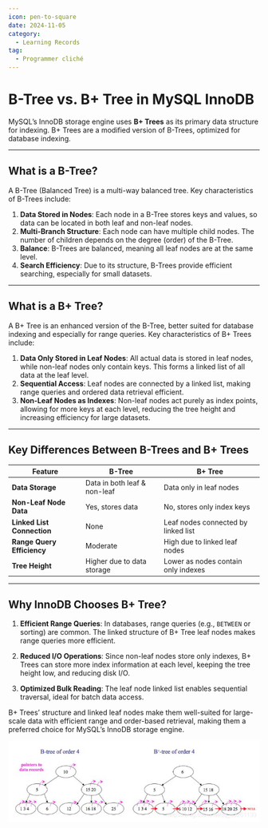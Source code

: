 ```yaml
---
icon: pen-to-square
date: 2024-11-05
category:
  - Learning Records
tag:
  - Programmer cliché
---
```


# B-Tree vs. B+ Tree in MySQL InnoDB

MySQL’s InnoDB storage engine uses **B+ Trees** as its primary data structure for indexing. B+ Trees are a modified version of B-Trees, optimized for database indexing.

---

## What is a B-Tree?

A B-Tree (Balanced Tree) is a multi-way balanced tree. Key characteristics of B-Trees include:

1. **Data Stored in Nodes**: Each node in a B-Tree stores keys and values, so data can be located in both leaf and non-leaf nodes.
2. **Multi-Branch Structure**: Each node can have multiple child nodes. The number of children depends on the degree (order) of the B-Tree.
3. **Balance**: B-Trees are balanced, meaning all leaf nodes are at the same level.
4. **Search Efficiency**: Due to its structure, B-Trees provide efficient searching, especially for small datasets.

---

## What is a B+ Tree?

A B+ Tree is an enhanced version of the B-Tree, better suited for database indexing and especially for range queries. Key characteristics of B+ Trees include:

1. **Data Only Stored in Leaf Nodes**: All actual data is stored in leaf nodes, while non-leaf nodes only contain keys. This forms a linked list of all data at the leaf level.
2. **Sequential Access**: Leaf nodes are connected by a linked list, making range queries and ordered data retrieval efficient.
3. **Non-Leaf Nodes as Indexes**: Non-leaf nodes act purely as index points, allowing for more keys at each level, reducing the tree height and increasing efficiency for large datasets.

---

## Key Differences Between B-Trees and B+ Trees

| Feature                     | B-Tree                         | B+ Tree                               |
|-----------------------------|--------------------------------|---------------------------------------|
| **Data Storage**            | Data in both leaf & non-leaf   | Data only in leaf nodes               |
| **Non-Leaf Node Data**      | Yes, stores data               | No, stores only index keys            |
| **Linked List Connection**  | None                           | Leaf nodes connected by linked list   |
| **Range Query Efficiency**  | Moderate                       | High due to linked leaf nodes         |
| **Tree Height**             | Higher due to data storage     | Lower as nodes contain only indexes   |

---

## Why InnoDB Chooses B+ Tree?

1. **Efficient Range Queries**: In databases, range queries (e.g., `BETWEEN` or sorting) are common. The linked structure of B+ Tree leaf nodes makes range queries more efficient.

2. **Reduced I/O Operations**: Since non-leaf nodes store only indexes, B+ Trees can store more index information at each level, keeping the tree height low, and reducing disk I/O.

3. **Optimized Bulk Reading**: The leaf node linked list enables sequential traversal, ideal for batch data access.

B+ Trees’ structure and linked leaf nodes make them well-suited for large-scale data with efficient range and order-based retrieval, making them a preferred choice for MySQL’s InnoDB storage engine.


![img.png](../../.vuepress/public/assets/images/btree_bptree.png)
